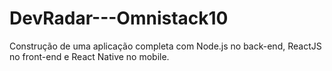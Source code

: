 ﻿# DevRadar---Omnistack10
 
 Construção de uma aplicação completa com Node.js no back-end, ReactJS no front-end e React Native no mobile.

